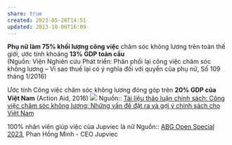 ```yaml
---
share: true
created: 2023-05-26T14:51
updated: 2023-10-06T16:09
---
```

**Phụ nữ làm 75% khối lượng công việc** chăm sóc không lương trên toàn thế giới, ước tính khoảng **13% GDP toàn cầu**  
(Nguồn: Viện Nghiên cứu Phát triển: Phân phối lại công việc chăm sóc không lương – Vì sao thuế lại có ý nghĩa đối với quyền của phụ nữ, Số 109 tháng 1/2016)  

Ước tính Công việc chăm sóc không lương đóng góp trên **20% GDP của Việt Nam** (Action Aid, 2016)
![](https://i.imgur.com/JT6FU4Y.png)
Nguồn:: [Tài liệu thảo luận chính sách: Công việc chăm sóc không lương: Những vấn đề đặt ra và gợi ý chính sách cho Việt Nam](https://vietnam.un.org/sites/default/files/2019-08/Unpaid_Care_and_Domestic_Work_-_Tieng_Viet.pdf)

100% nhân viên giúp việc của Jupviec là nữ
Nguồn:: [ABG Open Special 2023](../../../../%CE%9E%20Ngu%E1%BB%93n/Kinh%20t%E1%BA%BF%20h%E1%BB%8Dc/ABG%20Open%20Special%202023.md), Phan Hồng Minh - CEO Jupviec
